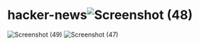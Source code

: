 # hacker-news![Screenshot (48)](https://user-images.githubusercontent.com/92708967/221683985-02ce0061-c66d-45f9-a98d-1528382d9420.png)
![Screenshot (49)](https://user-images.githubusercontent.com/92708967/221684042-6b975f32-8339-4710-9aaf-44c068610356.png)
![Screenshot (47)](https://user-images.githubusercontent.com/92708967/221684128-cdb3da3c-b5a2-41be-b6a3-bffc39f2fe8c.png)





